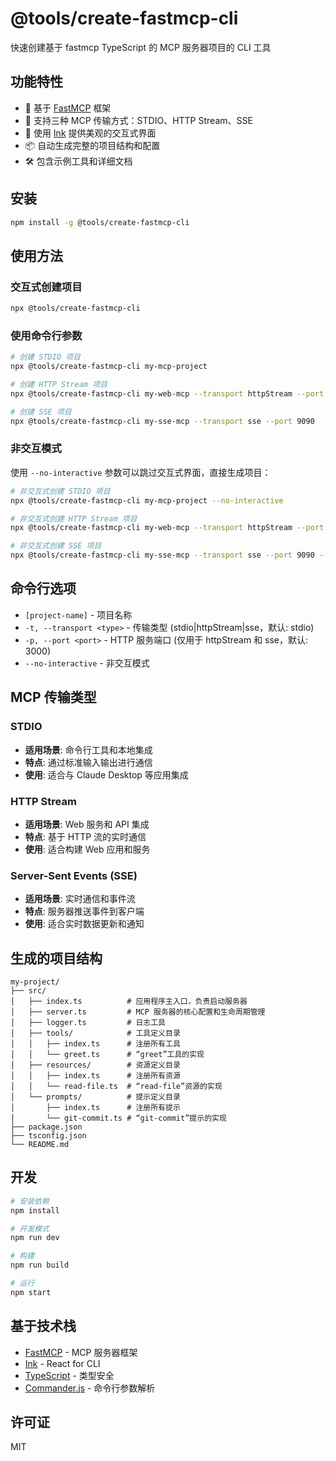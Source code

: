 # @tools/create-fastmcp-cli

快速创建基于 fastmcp TypeScript 的 MCP 服务器项目的 CLI 工具

## 功能特性

- 🚀 基于 [FastMCP](https://github.com/punkpeye/fastmcp) 框架
- 🎯 支持三种 MCP 传输方式：STDIO、HTTP Stream、SSE
- 🎨 使用 [Ink](https://github.com/vadimdemedes/ink) 提供美观的交互式界面
- 📦 自动生成完整的项目结构和配置
- 🛠️ 包含示例工具和详细文档

## 安装

```bash
npm install -g @tools/create-fastmcp-cli
```

## 使用方法

### 交互式创建项目

```bash
npx @tools/create-fastmcp-cli
```

### 使用命令行参数

```bash
# 创建 STDIO 项目
npx @tools/create-fastmcp-cli my-mcp-project

# 创建 HTTP Stream 项目
npx @tools/create-fastmcp-cli my-web-mcp --transport httpStream --port 8080

# 创建 SSE 项目  
npx @tools/create-fastmcp-cli my-sse-mcp --transport sse --port 9090
```

### 非交互模式

使用 `--no-interactive` 参数可以跳过交互式界面，直接生成项目：

```bash
# 非交互式创建 STDIO 项目
npx @tools/create-fastmcp-cli my-mcp-project --no-interactive

# 非交互式创建 HTTP Stream 项目
npx @tools/create-fastmcp-cli my-web-mcp --transport httpStream --port 8080 --no-interactive

# 非交互式创建 SSE 项目  
npx @tools/create-fastmcp-cli my-sse-mcp --transport sse --port 9090 --no-interactive
```

## 命令行选项

- `[project-name]` - 项目名称
- `-t, --transport <type>` - 传输类型 (stdio|httpStream|sse，默认: stdio)
- `-p, --port <port>` - HTTP 服务端口 (仅用于 httpStream 和 sse，默认: 3000)
- `--no-interactive` - 非交互模式

## MCP 传输类型

### STDIO
- **适用场景**: 命令行工具和本地集成
- **特点**: 通过标准输入输出进行通信
- **使用**: 适合与 Claude Desktop 等应用集成

### HTTP Stream
- **适用场景**: Web 服务和 API 集成
- **特点**: 基于 HTTP 流的实时通信
- **使用**: 适合构建 Web 应用和服务

### Server-Sent Events (SSE)
- **适用场景**: 实时通信和事件流
- **特点**: 服务器推送事件到客户端
- **使用**: 适合实时数据更新和通知

## 生成的项目结构

```
my-project/
├── src/
│   ├── index.ts          # 应用程序主入口，负责启动服务器
│   ├── server.ts         # MCP 服务器的核心配置和生命周期管理
│   ├── logger.ts         # 日志工具
│   ├── tools/            # 工具定义目录
│   │   ├── index.ts      # 注册所有工具
│   │   └── greet.ts      # “greet”工具的实现
│   ├── resources/        # 资源定义目录
│   │   ├── index.ts      # 注册所有资源
│   │   └── read-file.ts  # “read-file”资源的实现
│   └── prompts/          # 提示定义目录
│       ├── index.ts      # 注册所有提示
│       └── git-commit.ts # “git-commit”提示的实现
├── package.json
├── tsconfig.json
└── README.md
```

## 开发

```bash
# 安装依赖
npm install

# 开发模式
npm run dev

# 构建
npm run build

# 运行
npm start
```

## 基于技术栈

- [FastMCP](https://github.com/punkpeye/fastmcp) - MCP 服务器框架
- [Ink](https://github.com/vadimdemedes/ink) - React for CLI
- [TypeScript](https://www.typescriptlang.org/) - 类型安全
- [Commander.js](https://github.com/tj/commander.js/) - 命令行参数解析

## 许可证

MIT 